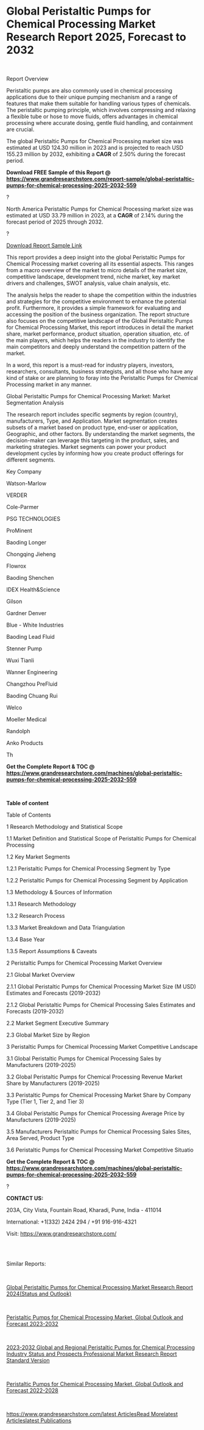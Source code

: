 <h1>Global Peristaltic Pumps for Chemical Processing Market Research Report 2025, Forecast to 2032</h1><br/><p>Report Overview</p>
 
 
 
 <p>Peristaltic pumps are also commonly used in chemical processing applications due to their unique pumping mechanism and a range of features that make them suitable for handling various types of chemicals. The peristaltic pumping principle, which involves compressing and relaxing a flexible tube or hose to move fluids, offers advantages in chemical processing where accurate dosing, gentle fluid handling, and containment are crucial.</p>
 
 
 
 <p>The global Peristaltic Pumps for Chemical Processing market size was estimated at USD 124.30 million in 2023 and is projected to reach USD 155.23 million by 2032, exhibiting a <strong>CAGR</strong> of 2.50% during the forecast period.</p>
 
 
 
 <div><b>Download FREE Sample of this Report @ <a href="https://www.grandresearchstore.com/report-sample/global-peristaltic-pumps-for-chemical-processing-2025-2032-559">https://www.grandresearchstore.com/report-sample/global-peristaltic-pumps-for-chemical-processing-2025-2032-559</a></b></div>
 
 
 
 <p>? </p>
 
 
 
 <p>North America Peristaltic Pumps for Chemical Processing market size was estimated at USD 33.79 million in 2023, at a <strong>CAGR</strong> of 2.14% during the forecast period of 2025 through 2032.</p>
 
 
 
 <p>? </p>
 
 
 
 <p><a href="https://www.grandresearchstore.com/mr-admin/report-sample/global-peristaltic-pumps-for-chemical-processing-2025-2032-559">Download Report Sample Link</a></p>
 
 
 
 <p>This report provides a deep insight into the global Peristaltic Pumps for Chemical Processing market covering all its essential aspects. This ranges from a macro overview of the market to micro details of the market size, competitive landscape, development trend, niche market, key market drivers and challenges, SWOT analysis, value chain analysis, etc.</p>
 
 
 
 <p>The analysis helps the reader to shape the competition within the industries and strategies for the competitive environment to enhance the potential profit. Furthermore, it provides a simple framework for evaluating and accessing the position of the business organization. The report structure also focuses on the competitive landscape of the Global Peristaltic Pumps for Chemical Processing Market, this report introduces in detail the market share, market performance, product situation, operation situation, etc. of the main players, which helps the readers in the industry to identify the main competitors and deeply understand the competition pattern of the market.</p>
 
 
 
 <p>In a word, this report is a must-read for industry players, investors, researchers, consultants, business strategists, and all those who have any kind of stake or are planning to foray into the Peristaltic Pumps for Chemical Processing market in any manner.</p>
 
 
 
 <p>Global Peristaltic Pumps for Chemical Processing Market: Market Segmentation Analysis</p>
 
 
 
 <p>The research report includes specific segments by region (country), manufacturers, Type, and Application. Market segmentation creates subsets of a market based on product type, end-user or application, Geographic, and other factors. By understanding the market segments, the decision-maker can leverage this targeting in the product, sales, and marketing strategies. Market segments can power your product development cycles by informing how you create product offerings for different segments.</p>
 
 
 
 <p>Key Company</p>
 
 
 
 <p>Watson-Marlow</p>
 
 
 
 <p>VERDER</p>
 
 
 
 <p>Cole-Parmer</p>
 
 
 
 <p>PSG TECHNOLOGIES</p>
 
 
 
 <p>ProMinent</p>
 
 
 
 <p>Baoding Longer</p>
 
 
 
 <p>Chongqing Jieheng</p>
 
 
 
 <p>Flowrox</p>
 
 
 
 <p>Baoding Shenchen</p>
 
 
 
 <p>IDEX Health&Science</p>
 
 
 
 <p>Gilson</p>
 
 
 
 <p>Gardner Denver</p>
 
 
 
 <p>Blue - White Industries</p>
 
 
 
 <p>Baoding Lead Fluid</p>
 
 
 
 <p>Stenner Pump</p>
 
 
 
 <p>Wuxi Tianli</p>
 
 
 
 <p>Wanner Engineering</p>
 
 
 
 <p>Changzhou PreFluid</p>
 
 
 
 <p>Baoding Chuang Rui</p>
 
 
 
 <p>Welco</p>
 
 
 
 <p>Moeller Medical</p>
 
 
 
 <p>Randolph</p>
 
 
 
 <p>Anko Products</p>
 
 
 
 <p>Th</p>
 
 
 
 <div><b>Get the Complete Report & TOC @ <a href="https://www.grandresearchstore.com/machines/global-peristaltic-pumps-for-chemical-processing-2025-2032-559">https://www.grandresearchstore.com/machines/global-peristaltic-pumps-for-chemical-processing-2025-2032-559</a></b></div>
 
 
 
 <p><br />
 
 <b>Table of content</b></p>
 
 
 
 <p>Table of Contents<br />
 
 1 Research Methodology and Statistical Scope<br />
 
 1.1 Market Definition and Statistical Scope of Peristaltic Pumps for Chemical Processing<br />
 
 1.2 Key Market Segments<br />
 
 1.2.1 Peristaltic Pumps for Chemical Processing Segment by Type<br />
 
 1.2.2 Peristaltic Pumps for Chemical Processing Segment by Application<br />
 
 1.3 Methodology & Sources of Information<br />
 
 1.3.1 Research Methodology<br />
 
 1.3.2 Research Process<br />
 
 1.3.3 Market Breakdown and Data Triangulation<br />
 
 1.3.4 Base Year<br />
 
 1.3.5 Report Assumptions & Caveats<br />
 
 2 Peristaltic Pumps for Chemical Processing Market Overview<br />
 
 2.1 Global Market Overview<br />
 
 2.1.1 Global Peristaltic Pumps for Chemical Processing Market Size (M USD) Estimates and Forecasts (2019-2032)<br />
 
 2.1.2 Global Peristaltic Pumps for Chemical Processing Sales Estimates and Forecasts (2019-2032)<br />
 
 2.2 Market Segment Executive Summary<br />
 
 2.3 Global Market Size by Region<br />
 
 3 Peristaltic Pumps for Chemical Processing Market Competitive Landscape<br />
 
 3.1 Global Peristaltic Pumps for Chemical Processing Sales by Manufacturers (2019-2025)<br />
 
 3.2 Global Peristaltic Pumps for Chemical Processing Revenue Market Share by Manufacturers (2019-2025)<br />
 
 3.3 Peristaltic Pumps for Chemical Processing Market Share by Company Type (Tier 1, Tier 2, and Tier 3)<br />
 
 3.4 Global Peristaltic Pumps for Chemical Processing Average Price by Manufacturers (2019-2025)<br />
 
 3.5 Manufacturers Peristaltic Pumps for Chemical Processing Sales Sites, Area Served, Product Type<br />
 
 3.6 Peristaltic Pumps for Chemical Processing Market Competitive Situatio</p>
 
 
 
 <div><b>Get the Complete Report & TOC @ <a href="https://www.grandresearchstore.com/machines/global-peristaltic-pumps-for-chemical-processing-2025-2032-559">https://www.grandresearchstore.com/machines/global-peristaltic-pumps-for-chemical-processing-2025-2032-559</a></b></div>
 
 
 
 <p>? </p>
 
 
 
 <p><b>CONTACT US:</b><br />
 
 203A, City Vista, Fountain Road, Kharadi, Pune, India - 411014<br />
 
 International: +1(332) 2424 294 / +91 916-916-4321<br />
 
 Visit: <a href="https://www.grandresearchstore.com/">https://www.grandresearchstore.com/</a><br />
 
 <br />
 
 <br />
 
 Similar Reports:<br />
 
 <br />
 
 <a href="https://www.grandresearchstore.com/machines/global-peristaltic-pumps-for-chemical-processing-2024-882">Global Peristaltic Pumps for Chemical Processing Market Research Report 2024(Status and Outlook)</a><br />
 
 <br />
 
 <a href="https://www.grandresearchstore.com/manufacturing-and-construction/global-peristaltic-pumps-for-chemical-processing-forecast-2023-2032-365">Peristaltic Pumps for Chemical Processing Market, Global Outlook and Forecast 2023-2032</a><br />
 
 <br />
 
 <a href="https://www.grandresearchstore.com/machines/global-regional-peristaltic-pumps-for-chemical-processing-2023-2032-688">2023-2032 Global and Regional Peristaltic Pumps for Chemical Processing Industry Status and Prospects Professional Market Research Report Standard Version</a><br />
 
 <br />
 
 <a href="https://www.grandresearchstore.com/machines/global-peristaltic-pumps-for-chemical-processing-forecast-2022-2028-158">Peristaltic Pumps for Chemical Processing Market, Global Outlook and Forecast 2022-2028</a><br />
 
 <br />
 
 <a href="https://gyeongbokgung.com">https://www.grandresearchstore.com/</a><a href="https://hallyeomaritime.com">latest Articles</a><a href="https://jingwansa.com">Read More</a><a href="https://nguoiviet.jp/">latest Articles</a><a href="https://www.intelmarketresearch.com/">latest Publications</a></p>